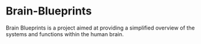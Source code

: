 # Brain-Blueprints
Brain Blueprints is a project aimed at providing a simplified overview of the systems and functions within the human brain.
